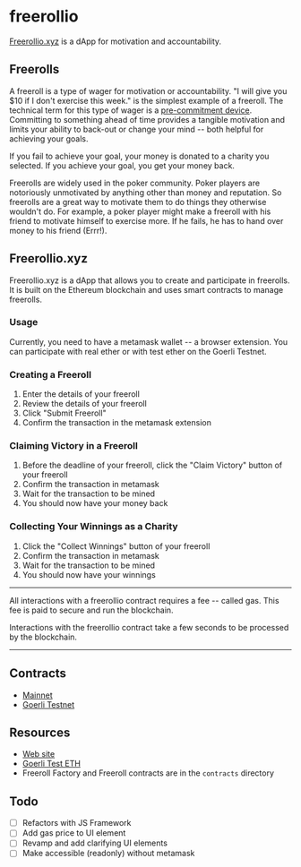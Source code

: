 # freerollio
[Freerollio.xyz](https://freerollio.xyz) is a dApp for motivation and accountability.

## Freerolls
A freeroll is a type of wager for motivation or accountability. "I will give you $10 if I don't exercise this week." is the simplest example of a freeroll. The technical term for this type of wager is a [pre-commitment device](https://en.wikipedia.org/wiki/Precommitment). Committing to something ahead of time provides a tangible motivation and limits your ability to back-out or change your mind -- both helpful for achieving your goals.

If you fail to achieve your goal, your money is donated to a charity you selected. If you achieve your goal, you get your money back. 

Freerolls are widely used in the poker community. Poker players are notoriously unmotivated by anything other than money and reputation. So freerolls are a great way to motivate them to do things they otherwise wouldn't do. For example, a poker player might make a freeroll with his friend to motivate himself to exercise more. If he fails, he has to hand over money to his friend (Errr!).

## Freerollio.xyz
Freerollio.xyz is a dApp that allows you to create and participate in freerolls. It is built on the Ethereum blockchain and uses smart contracts to manage freerolls.

### Usage
Currently, you need to have a metamask wallet -- a browser extension. You can participate with real ether or with test ether on the Goerli Testnet. 

### Creating a Freeroll
1. Enter the details of your freeroll
1. Review the details of your freeroll
1. Click "Submit Freeroll"
1. Confirm the transaction in the metamask extension

### Claiming Victory in a Freeroll
1. Before the deadline of your freeroll, click the "Claim Victory" button of your freeroll
1. Confirm the transaction in metamask
1. Wait for the transaction to be mined
1. You should now have your money back

### Collecting Your Winnings as a Charity
1. Click the "Collect Winnings" button of your freeroll
2. Confirm the transaction in metamask
3. Wait for the transaction to be mined
4. You should now have your winnings

---
All interactions with a freerollio contract requires a fee -- called gas. This fee is paid to secure and run the blockchain. 

Interactions with the freerollio contract take a few seconds to be processed by the blockchain.

---
## Contracts
- [Mainnet](https://etherscan.io/address/0x451b453E8B8450366F8d309Db8B36E76Ee17177D)
- [Goerli Testnet](https://goerli.etherscan.io/address/0xf08e6Df9fE14a7482CbF78c80dc719C31fdB8D71)

## Resources
- [Web site](https://freerollio.xyz)
- [Goerli Test ETH](https://goerlifaucet.com/)
- Freeroll Factory and Freeroll contracts are in the `contracts` directory

## Todo
- [ ] Refactors with JS Framework
- [ ] Add gas price to UI element
- [ ] Revamp and add clarifying UI elements
- [ ] Make accessible (readonly) without metamask
